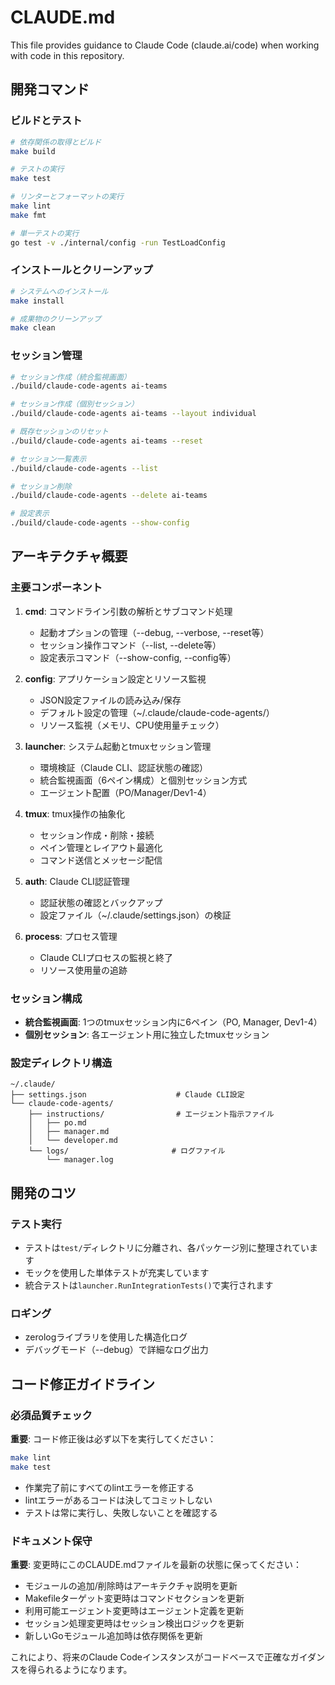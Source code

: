 # CLAUDE.md

This file provides guidance to Claude Code (claude.ai/code) when working with code in this repository.

## 開発コマンド

### ビルドとテスト
```bash
# 依存関係の取得とビルド
make build

# テストの実行
make test

# リンターとフォーマットの実行
make lint
make fmt

# 単一テストの実行
go test -v ./internal/config -run TestLoadConfig
```

### インストールとクリーンアップ
```bash
# システムへのインストール
make install

# 成果物のクリーンアップ
make clean
```

### セッション管理
```bash
# セッション作成（統合監視画面）
./build/claude-code-agents ai-teams

# セッション作成（個別セッション）
./build/claude-code-agents ai-teams --layout individual

# 既存セッションのリセット
./build/claude-code-agents ai-teams --reset

# セッション一覧表示
./build/claude-code-agents --list

# セッション削除
./build/claude-code-agents --delete ai-teams

# 設定表示
./build/claude-code-agents --show-config
```

## アーキテクチャ概要

### 主要コンポーネント

1. **cmd**: コマンドライン引数の解析とサブコマンド処理
   - 起動オプションの管理（--debug, --verbose, --reset等）
   - セッション操作コマンド（--list, --delete等）
   - 設定表示コマンド（--show-config, --config等）

2. **config**: アプリケーション設定とリソース監視
   - JSON設定ファイルの読み込み/保存
   - デフォルト設定の管理（~/.claude/claude-code-agents/）
   - リソース監視（メモリ、CPU使用量チェック）

3. **launcher**: システム起動とtmuxセッション管理
   - 環境検証（Claude CLI、認証状態の確認）
   - 統合監視画面（6ペイン構成）と個別セッション方式
   - エージェント配置（PO/Manager/Dev1-4）

4. **tmux**: tmux操作の抽象化
   - セッション作成・削除・接続
   - ペイン管理とレイアウト最適化
   - コマンド送信とメッセージ配信

5. **auth**: Claude CLI認証管理
   - 認証状態の確認とバックアップ
   - 設定ファイル（~/.claude/settings.json）の検証

6. **process**: プロセス管理
   - Claude CLIプロセスの監視と終了
   - リソース使用量の追跡

### セッション構成

- **統合監視画面**: 1つのtmuxセッション内に6ペイン（PO, Manager, Dev1-4）
- **個別セッション**: 各エージェント用に独立したtmuxセッション

### 設定ディレクトリ構造
```
~/.claude/
├── settings.json                    # Claude CLI設定
└── claude-code-agents/
    ├── instructions/                # エージェント指示ファイル
    │   ├── po.md
    │   ├── manager.md
    │   └── developer.md
    └── logs/                       # ログファイル
        └── manager.log
```

## 開発のコツ

### テスト実行
- テストは`test/`ディレクトリに分離され、各パッケージ別に整理されています
- モックを使用した単体テストが充実しています
- 統合テストは`launcher.RunIntegrationTests()`で実行されます

### ロギング
- zerologライブラリを使用した構造化ログ
- デバッグモード（--debug）で詳細なログ出力

## コード修正ガイドライン

### 必須品質チェック
**重要**: コード修正後は必ず以下を実行してください：
```bash
make lint
make test
```
- 作業完了前にすべてのlintエラーを修正する
- lintエラーがあるコードは決してコミットしない
- テストは常に実行し、失敗しないことを確認する

### ドキュメント保守
**重要**: 変更時にこのCLAUDE.mdファイルを最新の状態に保ってください：
- モジュールの追加/削除時はアーキテクチャ説明を更新
- Makefileターゲット変更時はコマンドセクションを更新
- 利用可能エージェント変更時はエージェント定義を更新
- セッション処理変更時はセッション検出ロジックを更新
- 新しいGoモジュール追加時は依存関係を更新

これにより、将来のClaude Codeインスタンスがコードベースで正確なガイダンスを得られるようになります。

